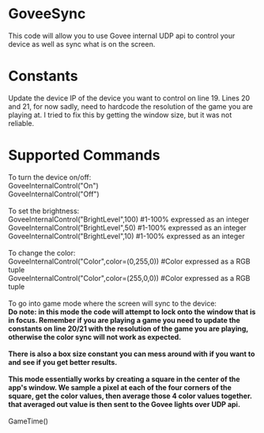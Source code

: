 # GoveeSync
This code will allow you to use Govee internal UDP api to control your device as well as sync what is on the screen.

# Constants
Update the device IP of the device you want to control on line 19. Lines 20 and 21, for now sadly, need to hardcode the resolution of the game you are playing at. I tried to fix this by getting the window size, but it was not reliable. 

# Supported Commands

To turn the device on/off:<br>
GoveeInternalControl("On")<br>
GoveeInternalControl("Off")<br>
<br>
To set the brightness:<br>
GoveeInternalControl("BrightLevel",100) #1-100% expressed as an integer<br>
GoveeInternalControl("BrightLevel",50) #1-100% expressed as an integer<br>
GoveeInternalControl("BrightLevel",10) #1-100% expressed as an integer<br>
<br>
To change the color:<br>
GoveeInternalControl("Color",color=(0,255,0)) #Color expressed as a RGB tuple<br>
GoveeInternalControl("Color",color=(255,0,0)) #Color expressed as a RGB tuple<br>
<br>
To go into game mode where the screen will sync to the device:<br>
<strong>Do note: in this mode the code will attempt to lock onto the window that is in focus. Remember if you are playing a game you need to update the constants on line 20/21 with the resolution of the game you are playing, otherwise the color sync will not work as expected.<br><br>There is also a box size constant you can mess around with if you want to and see if you get better results.<br><br>This mode essentially works by creating a square in the center of the app's window. We sample a pixel at each of the four corners of the square, get the color values, then average those 4 color values together. that averaged out value is then sent to the Govee lights over UDP api.</strong><br>
<br>
GameTime()


